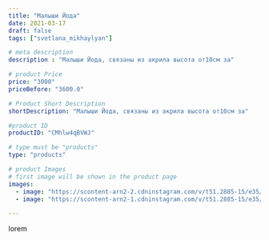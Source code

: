 ```yaml
---
title: "Малыши Йода"
date: 2021-03-17
draft: false
tags: ["svetlana_mikhaylyan"]

# meta description
description : "Малыши Йода, связаны из акрила высота от10см за"

# product Price
price: "3000"
priceBefore: "3600.0"

# Product Short Description
shortDescription: "Малыши Йода, связаны из акрила высота от10см за"

#product ID
productID: "CMhlw4qBVWJ"

# type must be "products"
type: "products"

# product Images
# first image will be shown in the product page
images:
  - image: "https://scontent-arn2-2.cdninstagram.com/v/t51.2885-15/e35/161621634_868472224005152_6360251536023603801_n.jpg?se=7&tp=1&_nc_ht=scontent-arn2-2.cdninstagram.com&_nc_cat=108&_nc_ohc=yu0wMl3PFZ0AX885AdQ&ccb=7-4&oh=52b36334cdde9aa3ae797c82e257231b&oe=6083AC16&ig_cache_key=MjUzMTQ3MDU0OTQzNjQ4NDgxMA%3D%3D.2-ccb7-4"
  - image: "https://scontent-arn2-1.cdninstagram.com/v/t51.2885-15/e35/161324597_432157348047013_1283045316375321940_n.jpg?se=7&tp=1&_nc_ht=scontent-arn2-1.cdninstagram.com&_nc_cat=101&_nc_ohc=cRO4d6wz9tUAX_lK_pA&ccb=7-4&oh=8f48b7b0575fbd850831daeab64d7677&oe=6082A5BA&ig_cache_key=MjUzMTQ3MDU0OTQxMTE3NzcwMg%3D%3D.2-ccb7-4"

---
```

lorem
